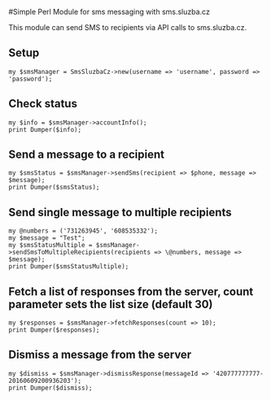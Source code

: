 #Simple Perl Module for sms messaging with sms.sluzba.cz

This module can send SMS to recipients via API calls to sms.sluzba.cz.

## Setup

```
my $smsManager = SmsSluzbaCz->new(username => 'username', password => 'password');
```

## Check status
```
my $info = $smsManager->accountInfo();
print Dumper($info);
```

## Send a message to a recipient
```
my $smsStatus = $smsManager->sendSms(recipient => $phone, message => $message);
print Dumper($smsStatus);
```

## Send single message to multiple recipients
```
my @numbers = ('731263945', '608535332');
my $message = "Test";
my $smsStatusMultiple = $smsManager->sendSmsToMultipleRecipients(recipients => \@numbers, message => $message);
print Dumper($smsStatusMultiple);
```

## Fetch a list of responses from the server, count parameter sets the list size (default 30)
```
my $responses = $smsManager->fetchResponses(count => 10);
print Dumper($responses);
```

## Dismiss a message from the server
```
my $dismiss = $smsManager->dismissResponse(messageId => '420777777777-20160609200936203');
print Dumper($dismiss);
```